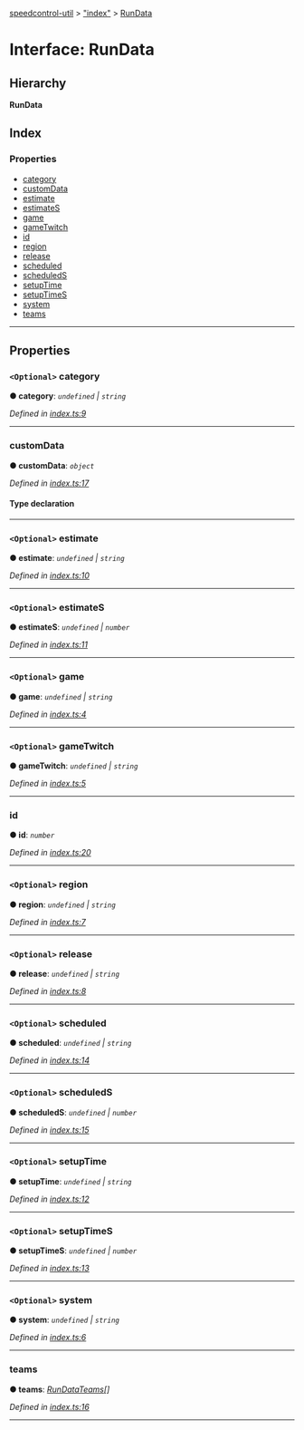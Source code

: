 [speedcontrol-util](../README.md) > ["index"](../modules/_index_.md) > [RunData](../interfaces/_index_.rundata.md)

# Interface: RunData

## Hierarchy

**RunData**

## Index

### Properties

* [category](_index_.rundata.md#category)
* [customData](_index_.rundata.md#customdata)
* [estimate](_index_.rundata.md#estimate)
* [estimateS](_index_.rundata.md#estimates)
* [game](_index_.rundata.md#game)
* [gameTwitch](_index_.rundata.md#gametwitch)
* [id](_index_.rundata.md#id)
* [region](_index_.rundata.md#region)
* [release](_index_.rundata.md#release)
* [scheduled](_index_.rundata.md#scheduled)
* [scheduledS](_index_.rundata.md#scheduleds)
* [setupTime](_index_.rundata.md#setuptime)
* [setupTimeS](_index_.rundata.md#setuptimes)
* [system](_index_.rundata.md#system)
* [teams](_index_.rundata.md#teams)

---

## Properties

<a id="category"></a>

### `<Optional>` category

**● category**: *`undefined` \| `string`*

*Defined in [index.ts:9](https://github.com/speedcontrol/speedcontrol-util/blob/2d9a800/index.ts#L9)*

___
<a id="customdata"></a>

###  customData

**● customData**: *`object`*

*Defined in [index.ts:17](https://github.com/speedcontrol/speedcontrol-util/blob/2d9a800/index.ts#L17)*

#### Type declaration

[key: `string`]: `string`

___
<a id="estimate"></a>

### `<Optional>` estimate

**● estimate**: *`undefined` \| `string`*

*Defined in [index.ts:10](https://github.com/speedcontrol/speedcontrol-util/blob/2d9a800/index.ts#L10)*

___
<a id="estimates"></a>

### `<Optional>` estimateS

**● estimateS**: *`undefined` \| `number`*

*Defined in [index.ts:11](https://github.com/speedcontrol/speedcontrol-util/blob/2d9a800/index.ts#L11)*

___
<a id="game"></a>

### `<Optional>` game

**● game**: *`undefined` \| `string`*

*Defined in [index.ts:4](https://github.com/speedcontrol/speedcontrol-util/blob/2d9a800/index.ts#L4)*

___
<a id="gametwitch"></a>

### `<Optional>` gameTwitch

**● gameTwitch**: *`undefined` \| `string`*

*Defined in [index.ts:5](https://github.com/speedcontrol/speedcontrol-util/blob/2d9a800/index.ts#L5)*

___
<a id="id"></a>

###  id

**● id**: *`number`*

*Defined in [index.ts:20](https://github.com/speedcontrol/speedcontrol-util/blob/2d9a800/index.ts#L20)*

___
<a id="region"></a>

### `<Optional>` region

**● region**: *`undefined` \| `string`*

*Defined in [index.ts:7](https://github.com/speedcontrol/speedcontrol-util/blob/2d9a800/index.ts#L7)*

___
<a id="release"></a>

### `<Optional>` release

**● release**: *`undefined` \| `string`*

*Defined in [index.ts:8](https://github.com/speedcontrol/speedcontrol-util/blob/2d9a800/index.ts#L8)*

___
<a id="scheduled"></a>

### `<Optional>` scheduled

**● scheduled**: *`undefined` \| `string`*

*Defined in [index.ts:14](https://github.com/speedcontrol/speedcontrol-util/blob/2d9a800/index.ts#L14)*

___
<a id="scheduleds"></a>

### `<Optional>` scheduledS

**● scheduledS**: *`undefined` \| `number`*

*Defined in [index.ts:15](https://github.com/speedcontrol/speedcontrol-util/blob/2d9a800/index.ts#L15)*

___
<a id="setuptime"></a>

### `<Optional>` setupTime

**● setupTime**: *`undefined` \| `string`*

*Defined in [index.ts:12](https://github.com/speedcontrol/speedcontrol-util/blob/2d9a800/index.ts#L12)*

___
<a id="setuptimes"></a>

### `<Optional>` setupTimeS

**● setupTimeS**: *`undefined` \| `number`*

*Defined in [index.ts:13](https://github.com/speedcontrol/speedcontrol-util/blob/2d9a800/index.ts#L13)*

___
<a id="system"></a>

### `<Optional>` system

**● system**: *`undefined` \| `string`*

*Defined in [index.ts:6](https://github.com/speedcontrol/speedcontrol-util/blob/2d9a800/index.ts#L6)*

___
<a id="teams"></a>

###  teams

**● teams**: *[RunDataTeams](_index_.rundatateams.md)[]*

*Defined in [index.ts:16](https://github.com/speedcontrol/speedcontrol-util/blob/2d9a800/index.ts#L16)*

___

